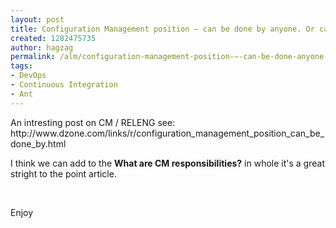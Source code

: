 ```yaml
---
layout: post
title: Configuration Management position – can be done by anyone. Or can it?
created: 1282475735
author: hagzag
permalink: /alm/configuration-management-position-–-can-be-done-anyone-or-can-it
tags:
- DevOps
- Continuous Integration
- Ant
---
```

<p>An intresting post on CM / RELENG see: http://www.dzone.com/links/r/configuration_management_position_can_be_done_by.html</p>
<p>I think we can add to the <strong>What are CM responsibilities?</strong> in whole it's a great stright to the point article.</p>
<p>&nbsp;</p>
<p>Enjoy</p>
<p>&nbsp;</p>
